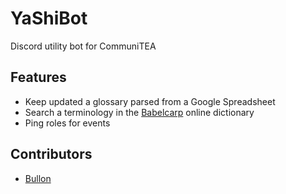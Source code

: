 # YaShiBot

Discord utility bot for CommuniTEA

## Features

- Keep updated a glossary parsed from a Google Spreadsheet
- Search a terminology in the [Babelcarp](https://www.babelcarp.org) online dictionary
- Ping roles for events

## Contributors

- [Bullon](https://gitlab.com/bull0n)

